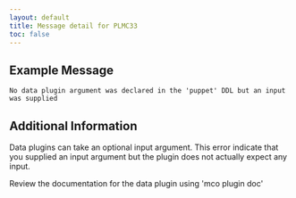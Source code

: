```yaml
---
layout: default
title: Message detail for PLMC33
toc: false
---
```


Example Message
---------------

    No data plugin argument was declared in the 'puppet' DDL but an input was supplied

Additional Information
----------------------

Data plugins can take an optional input argument.  This error indicate that you supplied an input argument but the plugin does not actually expect any input.

Review the documentation for the data plugin using 'mco plugin doc'
